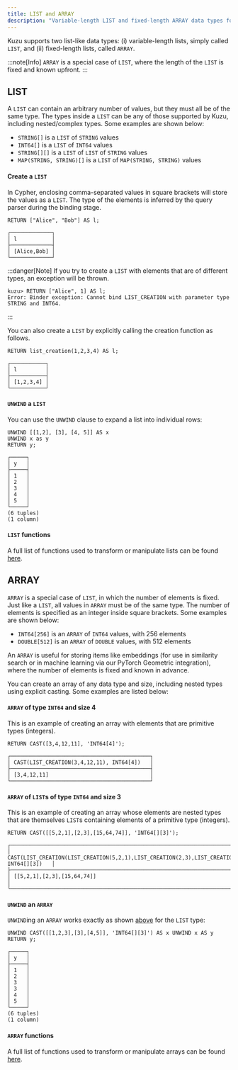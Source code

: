 ```yaml
---
title: LIST and ARRAY
description: "Variable-length LIST and fixed-length ARRAY data types for storing collections"
---
```


Kuzu supports two list-like data types: (i) variable-length lists, simply called `LIST`, and (ii)
fixed-length lists, called `ARRAY`.

:::note[Info]
`ARRAY` is a special case of `LIST`, where the length of the `LIST` is fixed and known upfront.
:::

## LIST

A `LIST` can contain an arbitrary number of values, but they must all be of the same type. The types
inside a `LIST` can be any of those supported by Kuzu, including nested/complex types. Some examples are shown below:

- `STRING[]` is a `LIST` of `STRING` values
- `INT64[]` is a `LIST` of `INT64` values
- `STRING[][]` is a `LIST` of `LIST` of `STRING` values
- `MAP(STRING, STRING)[]` is a `LIST` of `MAP(STRING, STRING)` values

#### Create a `LIST`

In Cypher, enclosing comma-separated values in square brackets will store the values as a `LIST`. The type
of the elements is inferred by the query parser during the binding stage.

```cypher
RETURN ["Alice", "Bob"] AS l;
```

```table
┌─────────────┐
│ l           │
├─────────────┤
│ [Alice,Bob] │
└─────────────┘
```

:::danger[Note]
If you try to create a `LIST` with elements that are of different types, an exception will be thrown.

```cypher
kuzu> RETURN ["Alice", 1] AS l;
Error: Binder exception: Cannot bind LIST_CREATION with parameter type STRING and INT64.
```
:::

You can also create a `LIST` by explicitly calling the creation function as follows.

```cypher
RETURN list_creation(1,2,3,4) AS l;
```

```table
┌───────────┐
│ l         │
├───────────┤
│ [1,2,3,4] │
└───────────┘
```

#### `UNWIND` a `LIST`

You can use the `UNWIND` clause to expand a list into individual rows:
```cypher
UNWIND [[1,2], [3], [4, 5]] AS x 
UNWIND x as y 
RETURN y;
```

```table
┌─────┐
│ y   │
├─────┤
│ 1   │
│ 2   │
│ 3   │
│ 4   │
│ 5   │
└─────┘
(6 tuples)
(1 column)
```

#### `LIST` functions

A full list of functions used to transform or manipulate lists can be found [here](/cypher/expressions/list-functions).

## ARRAY

`ARRAY` is a special case of `LIST`, in which the number of elements is fixed. Just like a `LIST`,
all values in `ARRAY` must be of the same type. The number of elements is specified as an
integer inside square brackets. Some examples are shown below:

- `INT64[256]` is an `ARRAY` of `INT64` values, with 256 elements
- `DOUBLE[512]` is an `ARRAY` of `DOUBLE` values, with 512 elements

An `ARRAY` is useful for storing items like embeddings (for use in similarity search or in machine learning
via our PyTorch Geometric integration), where the number of elements is fixed and known in advance.

You can create an array of any data type and size, including nested types using explicit casting.
Some examples are listed below:

#### `ARRAY` of type `INT64` and size 4

This is an example of creating an array with elements that are primitive types (integers).

```cypher
RETURN CAST([3,4,12,11], 'INT64[4]');
```

```table
┌────────────────────────────────────────────┐
│ CAST(LIST_CREATION(3,4,12,11), INT64[4])   │
├────────────────────────────────────────────┤
│ [3,4,12,11]                                │
└────────────────────────────────────────────┘
```

#### `ARRAY` of `LIST`s of type `INT64` and size 3

This is an example of creating an array whose elements are nested types that are themselves `LIST`s
containing elements of a primitive type (integers).

```cypher
RETURN CAST([[5,2,1],[2,3],[15,64,74]], 'INT64[][3]');
```

```table
┌────────────────────────────────────────────────────────────────────────────────────────────────────┐
│ CAST(LIST_CREATION(LIST_CREATION(5,2,1),LIST_CREATION(2,3),LIST_CREATION(15,64,74)), INT64[][3])   │
├────────────────────────────────────────────────────────────────────────────────────────────────────┤
│ [[5,2,1],[2,3],[15,64,74]]                                                                         │
└────────────────────────────────────────────────────────────────────────────────────────────────────┘
```

#### `UNWIND` an `ARRAY`

`UNWIND`ing an `ARRAY` works exactly as shown [above](#unwind-a-list) for the `LIST` type:

```cypher
UNWIND CAST([[1,2,3],[3],[4,5]], 'INT64[][3]') AS x UNWIND x AS y RETURN y;
```

```table
┌─────┐
│ y   │
├─────┤
│ 1   │
│ 2   │
│ 3   │
│ 3   │
│ 4   │
│ 5   │
└─────┘
(6 tuples)
(1 column)
```

#### `ARRAY` functions

A full list of functions used to transform or manipulate arrays can be found [here](/cypher/expressions/array-functions).